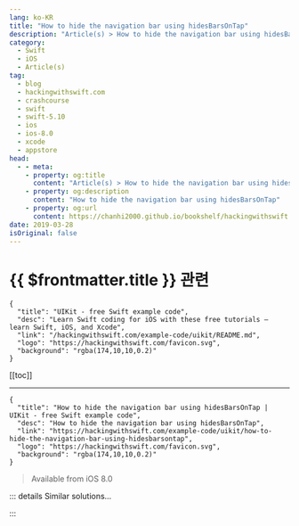 ```yaml
---
lang: ko-KR
title: "How to hide the navigation bar using hidesBarsOnTap"
description: "Article(s) > How to hide the navigation bar using hidesBarsOnTap"
category:
  - Swift
  - iOS
  - Article(s)
tag: 
  - blog
  - hackingwithswift.com
  - crashcourse
  - swift
  - swift-5.10
  - ios
  - ios-8.0
  - xcode
  - appstore
head:
  - - meta:
    - property: og:title
      content: "Article(s) > How to hide the navigation bar using hidesBarsOnTap"
    - property: og:description
      content: "How to hide the navigation bar using hidesBarsOnTap"
    - property: og:url
      content: https://chanhi2000.github.io/bookshelf/hackingwithswift.com/example-code/uikit/how-to-hide-the-navigation-bar-using-hidesbarsontap.html
date: 2019-03-28
isOriginal: false
---
```


# {{ $frontmatter.title }} 관련

```component VPCard
{
  "title": "UIKit - free Swift example code",
  "desc": "Learn Swift coding for iOS with these free tutorials – learn Swift, iOS, and Xcode",
  "link": "/hackingwithswift.com/example-code/uikit/README.md",
  "logo": "https://hackingwithswift.com/favicon.svg",
  "background": "rgba(174,10,10,0.2)"
}
```

[[toc]]

---

```component VPCard
{
  "title": "How to hide the navigation bar using hidesBarsOnTap | UIKit - free Swift example code",
  "desc": "How to hide the navigation bar using hidesBarsOnTap",
  "link": "https://hackingwithswift.com/example-code/uikit/how-to-hide-the-navigation-bar-using-hidesbarsontap",
  "logo": "https://hackingwithswift.com/favicon.svg",
  "background": "rgba(174,10,10,0.2)"
}
```

> Available from iOS 8.0

<!-- TODO: 작성 -->

<!--
As of iOS 8.0 it's easy to make a navigation bar automatically hide when the user taps the screen, but only when it's part of a `UINavigationController`. When set to `true`, the `hidesBarsOnTap` property of a navigation controller automatically adds a tap gesture recognizer to your view to handle hiding (and showing) the navigation bar as needed.

Code:

```swift
navigationController?.hidesBarsOnTap = true
```

Remember to set this back to `false` when you want to stop the behavior from happening.

-->

::: details Similar solutions…

<!--
/quick-start/swiftui/how-to-hide-the-tab-bar-navigation-bar-or-other-toolbars">How to hide the tab bar, navigation bar, or other toolbars 
/example-code/uikit/how-to-hide-the-navigation-bar-using-hidesbarsonswipe">How to hide the navigation bar using hidesBarsOnSwipe 
/example-code/uikit/how-to-hide-your-navigation-bar-when-the-keyboard-shows-hidesbarswhenkeyboardappears">How to hide your navigation bar when the keyboard shows: hidesBarsWhenKeyboardAppears 
/example-code/uikit/how-to-add-a-bar-button-to-a-navigation-bar">How to add a bar button to a navigation bar 
/example-code/uikit/how-to-hide-the-tab-bar-when-a-view-controller-is-shown">How to hide the tab bar when a view controller is shown</a>
-->

:::

